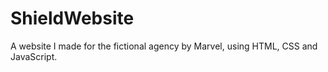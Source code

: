 # ShieldWebsite
A website I made for the fictional agency by Marvel, using HTML, CSS and JavaScript.
